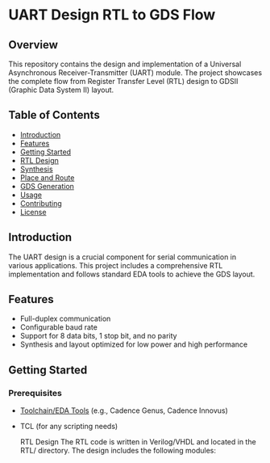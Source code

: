 
# UART Design RTL to GDS Flow

## Overview

This repository contains the design and implementation of a Universal Asynchronous Receiver-Transmitter (UART) module. The project showcases the complete flow from Register Transfer Level (RTL) design to GDSII (Graphic Data System II) layout.

## Table of Contents

- [Introduction](#introduction)
- [Features](#features)
- [Getting Started](#getting-started)
- [RTL Design](#rtl-design)
- [Synthesis](#synthesis)
- [Place and Route](#place-and-route)
- [GDS Generation](#gds-generation)
- [Usage](#usage)
- [Contributing](#contributing)
- [License](#license)

## Introduction

The UART design is a crucial component for serial communication in various applications. This project includes a comprehensive RTL implementation and follows standard EDA tools to achieve the GDS layout.

## Features

- Full-duplex communication
- Configurable baud rate
- Support for 8 data bits, 1 stop bit, and no parity
- Synthesis and layout optimized for low power and high performance

## Getting Started

### Prerequisites

- [Toolchain/EDA Tools](#) (e.g., Cadence Genus, Cadence Innovus)
- TCL (for any scripting needs)

  RTL Design
The RTL code is written in Verilog/VHDL and located in the RTL/ directory. The design includes the following modules:


